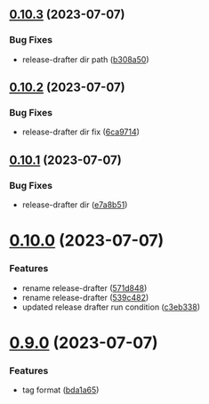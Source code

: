 ## [0.10.3](https://github.com/henrynoowah/blog/compare/v0.10.2...v0.10.3) (2023-07-07)


### Bug Fixes

* release-drafter dir path ([b308a50](https://github.com/henrynoowah/blog/commit/b308a506f27ab5954972cbd01a48679465a4cc21))



## [0.10.2](https://github.com/henrynoowah/blog/compare/v0.10.1...v0.10.2) (2023-07-07)


### Bug Fixes

* release-drafter dir fix ([6ca9714](https://github.com/henrynoowah/blog/commit/6ca9714669cb97f44ece4b9a2de153aec69ca404))



## [0.10.1](https://github.com/henrynoowah/blog/compare/v0.10.0...v0.10.1) (2023-07-07)


### Bug Fixes

* release-drafter dir ([e7a8b51](https://github.com/henrynoowah/blog/commit/e7a8b515409579d845ce633e6502f820e7b0deca))



# [0.10.0](https://github.com/henrynoowah/blog/compare/v0.9.0...v0.10.0) (2023-07-07)


### Features

* rename release-drafter ([571d848](https://github.com/henrynoowah/blog/commit/571d8486c8c28ca623411684d132b1d4ff0b7bea))
* rename release-drafter ([539c482](https://github.com/henrynoowah/blog/commit/539c482ba37e5758b7cd667c20d7db80ff14f011))
* updated release drafter run condition ([c3eb338](https://github.com/henrynoowah/blog/commit/c3eb33826168c812546992031cc3b79e8714d229))



# [0.9.0](https://github.com/henrynoowah/blog/compare/v0.8.0...v0.9.0) (2023-07-07)


### Features

* tag format ([bda1a65](https://github.com/henrynoowah/blog/commit/bda1a653cb011be9067a170ca254ba17e763bf65))



